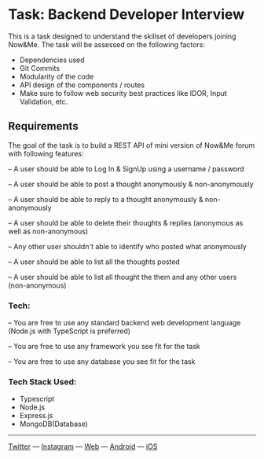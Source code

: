 # Task: Backend Developer Interview

This is a task designed to understand the skillset of developers joining Now&Me.
The task will be assessed on the following factors:

- Dependencies used
- Git Commits
- Modularity of the code
- API design of the components / routes
- Make sure to follow web security best practices like IDOR, Input Validation, etc.

## Requirements

The goal of the task is to build a REST API of mini version of Now&Me forum with following features:

– A user should be able to Log In & SignUp using a username / password

– A user should be able to post a thought anonymously & non-anonymously

– A user should be able to reply to a thought anonymously & non-anonymously

– A user should be able to delete their thoughts & replies (anonymous as well as non-anonymous)

– Any other user shouldn't able to identify who posted what anonymously

– A user should be able to list all the thoughts posted

– A user should be able to list all thought the them and any other users (non-anonymous)

### Tech:

– You are free to use any standard backend web development language (Node.js with TypeScript is preferred)

– You are free to use any framework you see fit for the task

– You are free to use any database you see fit for the task

### Tech Stack Used:
- Typescript
- Node.js
- Express.js
- MongoDB(Database)
---

[Twitter](https://twitter.com/nowandme) — [Instagram](https://instagram.com/nowandme) — [Web](https://nowandme.com/explore) — [Android](https://play.google.com/store/apps/details?id=com.nowandme.app) — [iOS](https://apps.apple.com/in/app/now-me-mental-health-community/id1587888702)